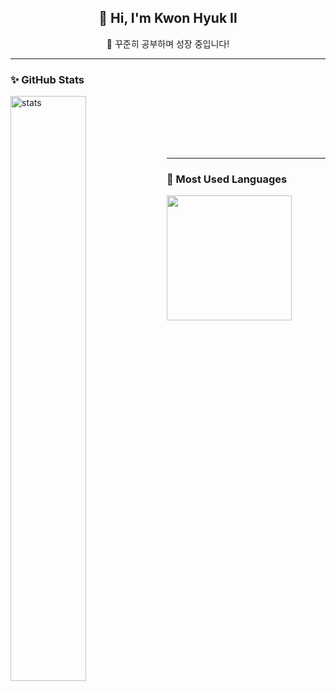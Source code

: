 <div align="center">
  <h2>👋 Hi, I'm Kwon Hyuk Il</h2>
  <p>📘 꾸준히 공부하며 성장 중입니다!</p>
</div>

---

### ✨ GitHub Stats

<div>
  <img alt="stats" align="left" src="https://github-readme-stats.vercel.app/api?username=kwonhyukil&show_icons=true&theme=holi" width="49%" />
</div>

<br/><br/><br/><br/><br/>

---

### 🧠 Most Used Languages

<div>
  <img height=200 align="left"
       src="https://github-readme-stats.vercel.app/api/top-langs/?username=kwonhyukil&hide=c%23,powershell,Mathematica,Ruby,Objective-C,Objective-C%2b%2b,Cuda&title_color=61dafb&text_color=ffffff&icon_color=61dafb&bg_color=20232a&langs_count=8&layout=compact&border_color=61dafb&hide_border=true&size_weight=0.5&count_weight=0.5"/>
</div>

